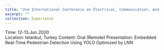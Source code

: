 ```yaml
---
title: "2nd International Conference on Electrical, Communication, and Computer Engineering"
excerpt: ""
collection: Experience
---
```

Time: 12-13.Jun.2020  
Location: Istanbul, Turkey 
Content: Oral (Remote) Presentation: Embedded Real-Time Pedestrian Detection Using YOLO Optimized by LNN
